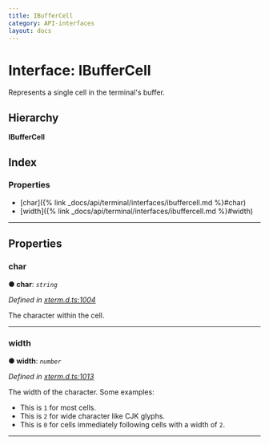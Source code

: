```yaml
---
title: IBufferCell
category: API-interfaces
layout: docs
---
```



# Interface: IBufferCell

Represents a single cell in the terminal's buffer.

## Hierarchy

**IBufferCell**

## Index

### Properties

* [char]({% link _docs/api/terminal/interfaces/ibuffercell.md %}#char)
* [width]({% link _docs/api/terminal/interfaces/ibuffercell.md %}#width)

---

## Properties

<a id="char"></a>

###  char

**● char**: *`string`*

*Defined in [xterm.d.ts:1004](https://github.com/Tyriar/xterm.js/blob/4.3.0/typings/xterm.d.ts#L1004)*

The character within the cell.

___
<a id="width"></a>

###  width

**● width**: *`number`*

*Defined in [xterm.d.ts:1013](https://github.com/Tyriar/xterm.js/blob/4.3.0/typings/xterm.d.ts#L1013)*

The width of the character. Some examples:

*   This is `1` for most cells.
*   This is `2` for wide character like CJK glyphs.
*   This is `0` for cells immediately following cells with a width of `2`.

___

